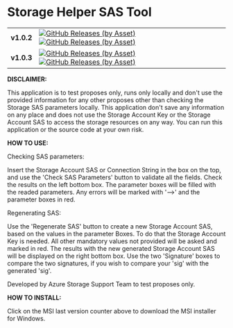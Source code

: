 # Storage Helper SAS Tool

<table>
<!--
  <tr>
    <td>
	<b>
		Repo: test v2
    </b>
	</td>    
    <td>
		<a href="https://github.com/LuisFilipe236/test/releases/tag/v2"><img alt="GitHub Releases (by Asset)" src="https://img.shields.io/github/downloads/LuisFilipe236/test/v2/total?label=downloads"></a>
		<a href="https://github.com/LuisFilipe236/test/releases/download/v2/512.txt"><img alt="GitHub Releases (by Asset)" src="https://img.shields.io/github/downloads/LuisFilipe236/test/v2/512.txt?label=downloads"></a>
    </td>
  </tr>
//-->
  <tr>
    <td>
	<b>
		v1.0.2
    </b>
	</td>    
    <td>
<!--
		<a href="./"><img alt="GitHub Releases (by Asset)" src="https://img.shields.io/github/downloads/LuisFilipe236/Storage-Helper-SAS-Tool/v1.0.2/total?label=downloads"></a>
		<a href="1.txt"><img alt="GitHub Releases (by Asset)" src="https://img.shields.io/github/downloads/LuisFilipe236/Storage-Helper-SAS-Tool/v1.0.2/1.txt?label=downloads"></a>
//-->
		<a href="Storage.Helper.SAS.Tool.Installer.msi"><img alt="GitHub Releases (by Asset)" src="https://img.shields.io/github/downloads/LuisFilipe236/Storage-Helper-SAS-Tool/v1.0.2/total?label=downloads_total"></a>
		<a href="Storage.Helper.SAS.Tool.Installer.msi"><img alt="GitHub Releases (by Asset)" src="https://img.shields.io/github/downloads/LuisFilipe236/Storage-Helper-SAS-Tool/v1.0.2/Storage.Helper.SAS.Tool.Installer.msi?label=downloads_v1.0.2"></a>
    </td>
  </tr>
    <tr>
    <td>
	<b>
		v1.0.3
    </b>
	</td>    
    <td>
		<a href="Storage.Helper.SAS.Tool.Installer.msi"><img alt="GitHub Releases (by Asset)" src="https://img.shields.io/github/downloads/LuisFilipe236/Storage-Helper-SAS-Tool/v1.0.3/total?label=downloads_total"></a>
		<a href="Storage.Helper.SAS.Tool.Installer.msi"><img alt="GitHub Releases (by Asset)" src="https://img.shields.io/github/downloads/LuisFilipe236/Storage-Helper-SAS-Tool/v1.0.3/Storage.Helper.SAS.Tool.Installer.msi?label=downloads_latest_msi"></a>
    </td>
  </tr>
</table>



<b>DISCLAIMER:</b>

This application is to test proposes only, runs only locally and don't use the provided information for any other proposes other than checking the Storage SAS parameters locally.
This application don't save any information on any place and does not use the Storage Account Key or the Storage Account SAS to access the storage resources on any way.
You can run this application or the source code at your own risk.



<b>HOW TO USE:</b>

Checking SAS parameters:

Insert the Storage Account SAS or Connection String in the box on the top, and use the 'Check SAS Parameters' button to validate all the fields.
Check the results on the left bottom box. The parameter boxes will be filled with the readed parameters.
Any errors will be marked with '-->' and the parameter boxes in red.

Regenerating SAS:

Use the 'Regenerate SAS' button to create a new Storage Account SAS, based on the values in the parameter Boxes.
To do that the Storage Account Key is needed. All other mandatory values not provided will be asked and marked in red.
The results with the new generated Storage Account SAS will be displayed on the right bottom box.
Use the two 'Signature' boxes to compare the two signatures, if you wish to compare your 'sig' with the generated 'sig'.

Developed by Azure Storage Support Team to test proposes only.

 
  
<b>HOW TO INSTALL:</b>

Click on the MSI last version counter above to download the MSI installer for Windows.




